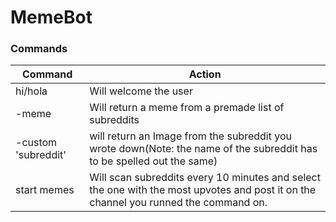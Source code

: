 # MemeBot

### Commands 

Command | Action 
----|----|
hi/hola | Will welcome the user
-meme | Will return a meme from a premade list of subreddits
-custom 'subreddit' | will return an Image from the subreddit you wrote down(Note: the name of the subreddit has to be spelled out the same)
start memes | Will scan subreddits every 10 minutes and select the one with the most upvotes and post it on the channel you runned the command on.